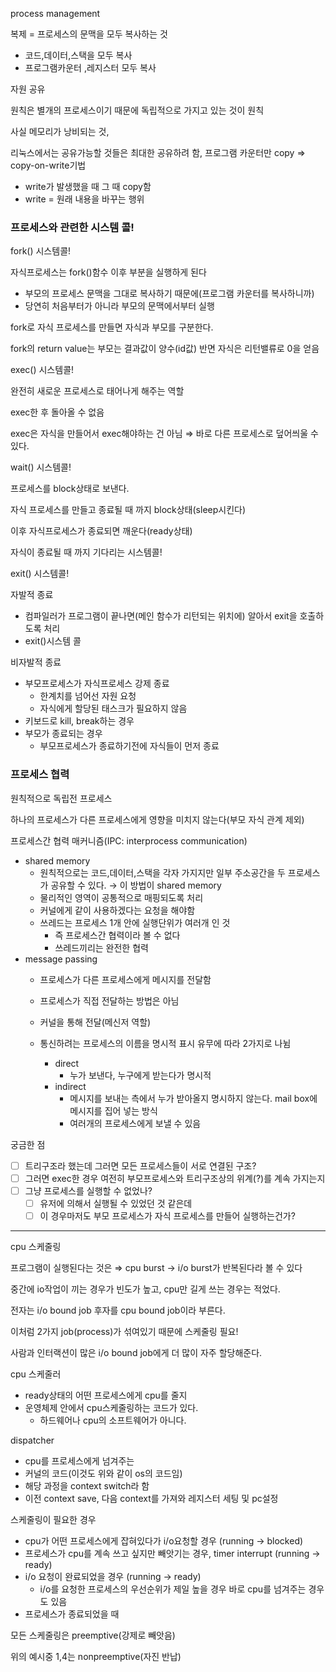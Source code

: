 process management

복제 = 프로세스의 문맥을 모두 복사하는 것

- 코드,데이터,스택을 모두 복사
- 프로그램카운터 ,레지스터 모두 복사

자원 공유

원칙은 별개의 프로세스이기 때문에 독립적으로 가지고 있는 것이 원칙

사실 메모리가 낭비되는 것,

리눅스에서는 공유가능할 것들은 최대한 공유하려 함, 프로그램 카운터만 copy ⇒ copy-on-write기법

- write가 발생했을 때 그 때 copy함
- write = 원래 내용을 바꾸는 행위

### 프로세스와 관련한 시스템 콜!

fork() 시스템콜!

자식프로세스는 fork()함수 이후 부분을 실행하게 된다

- 부모의 프로세스 문맥을 그대로 복사하기 때문에(프로그램 카운터를 복사하니까)
- 당연히 처음부터가 아니라 부모의 문맥에서부터 실행

fork로 자식 프로세스를 만들면 자식과 부모를 구분한다.

fork의 return value는 부모는 결과값이 양수(id값) 반면 자식은 리턴밸류로 0을 얻음

exec() 시스템콜!

완전히 새로운 프로세스로 태어나게 해주는 역할

exec한 후 돌아올 수 없음

exec은 자식을 만들어서 exec해야하는 건 아님 ⇒ 바로 다른 프로세스로 덮어씌울 수 있다.

wait() 시스템콜!

프로세스를 block상태로 보낸다.

자식 프로세스를 만들고 종료될 때 까지 block상태(sleep시킨다)

이후 자식프로세스가 종료되면 깨운다(ready상태)

자식이 종료될 때 까지 기다리는 시스템콜!

exit() 시스템콜!

자발적 종료

- 컴파일러가 프로그램이 끝나면(메인 함수가 리턴되는 위치에) 알아서 exit을 호출하도록 처리
- exit()시스템 콜

비자발적 종료

- 부모프로세스가 자식프로세스 강제 종료
    - 한계치를 넘어선 자원 요청
    - 자식에게 할당된 태스크가 필요하지 않음
- 키보드로 kill, break하는 경우
- 부모가 종료되는 경우
    - 부모프로세스가 종료하기전에 자식들이 먼저 종료

### 프로세스 협력

원칙적으로 독립전 프로세스

하나의 프로세스가 다른 프로세스에게 영향을 미치지 않는다(부모 자식 관계 제외)

프로세스간 협력 매커니즘(IPC: interprocess communication)

- shared memory
    - 원칙적으로는 코드,데이터,스택을 각자 가지지만 일부 주소공간을 두 프로세스가 공유할 수 있다. → 이 방법이 shared memory
    - 물리적인 영역이 공통적으로 매핑되도록 처리
    - 커널에게 같이 사용하겠다는 요청을 해야함
    - 쓰레드는 프로세스 1개 안에 실행단위가 여러개 인 것
        - 즉 프로세스간 협력이라 볼 수 없다
        - 쓰레드끼리는 완전한 협력
- message passing
    - 프로세스가 다른 프로세스에게 메시지를 전달함
    - 프로세스가 직접 전달하는 방법은 아님
    - 커널을 통해 전달(메신저 역할)

    - 통신하려는 프로세스의 이름을 명시적 표시 유무에 따라 2가지로 나뉨
        - direct
            - 누가 보낸다, 누구에게 받는다가 명시적
        - indirect
            - 메시지를 보내는 측에서 누가 받아올지 명시하지 않는다. mail box에 메시지를 집어 넣는 방식
            - 여러개의 프로세스에게 보낼 수 있음

궁금한 점

- [ ]  트리구조라 했는데 그러면 모든 프로세스들이 서로 연결된 구조?
- [ ]  그러면 exec한 경우 여전히 부모프로세스와 트리구조상의 위계(?)를 계속 가지는지
- [ ]  그냥 프로세스를 실행할 수 없었나?
    - [ ]  유저에 의해서 실행될 수 있었던 것 같은데
    - [ ]  이 경우마저도 부모 프로세스가 자식 프로세스를 만들어 실행하는건가?

---

cpu 스케줄링

프로그램이 실행된다는 것은 ⇒ cpu burst → i/o burst가 반복된다라 볼 수 있다

중간에 io작업이 끼는 경우가 빈도가 높고, cpu만 길게 쓰는 경우는 적었다.

전자는 i/o bound job 후자를 cpu bound job이라 부른다.

이처럼 2가지 job(process)가 섞여있기 때문에 스케줄링 필요!

사람과 인터랙션이 많은 i/o bound job에게 더 많이 자주 할당해준다.

cpu 스케줄러

- ready상태의 어떤 프로세스에게 cpu를 줄지
- 운영체제 안에서 cpu스케줄링하는 코드가 있다.
    - 하드웨어나 cpu의 소프트웨어가 아니다.

dispatcher

- cpu를 프로세스에게 넘겨주는
- 커널의 코드(이것도 위와 같이 os의 코드임)
- 해당 과정을 context switch라 함
- 이전 context save, 다음 context를 가져와 레지스터 세팅 및 pc설정

스케줄링이 필요한 경우

- cpu가 어떤 프로세스에게 잡혀있다가 i/o요청할 경우 (running → blocked)
- 프로세스가 cpu를 계속 쓰고 싶지만 빼앗기는 경우, timer interrupt (running → ready)
- i/o 요청이 완료되었을 경우 (running → ready)
    - i/o를 요청한 프로세스의 우선순위가 제일 높을 경우 바로 cpu를 넘겨주는 경우도 있음
- 프로세스가 종료되었을 때

모든 스케줄링은 preemptive(강제로 빼앗음)

위의 예시중 1,4는 nonpreemptive(자진 반납)